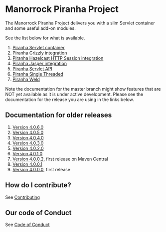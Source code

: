 
# Manorrock Piranha Project

The Manorrock Piranha Project delivers you with a slim Servlet container and
some useful add-on modules.

See the list below for what is available.

1. [Piranha Servlet container](piranha/README.md)
2. [Piranha Grizzly integration](piranha-grizzly/README.md)
3. [Piranha Hazelcast HTTP Session integration](piranha-hazelcast-httpsession/README.md)
4. [Piranha Jasper integration](piranha-jasper/README.md)
5. [Piranha Servlet API](piranha-servlet/README.md)
6. [Piranha Single Threaded](piranha-singlethread/README.md)
7. [Piranha Weld](piranha-weld/README.md)

Note the documentation for the master branch might show features that are NOT 
yet available as it is under active development. Please see the documentation
for the release you are using in the links below.

## Documentation for older releases

1. [Version 4.0.6.0](https://github.com/manorrock/piranha/tree/v4.0.6.0)
2. [Version 4.0.5.0](https://github.com/manorrock/piranha/tree/v4.0.5.0)
3. [Version 4.0.4.0](https://github.com/manorrock/piranha/tree/v4.0.4.0)
4. [Version 4.0.3.0](https://github.com/manorrock/piranha/tree/v4.0.3.0)
5. [Version 4.0.2.0](https://github.com/manorrock/piranha/tree/v4.0.2.0)
6. [Version 4.0.1.0](https://github.com/manorrock/piranha/tree/v4.0.1.0)
7. [Version 4.0.0.2](https://github.com/manorrock/piranha/tree/v4.0.0.2), first release on Maven Central
8. [Version 4.0.0.1](https://github.com/manorrock/piranha/tree/v4.0.0.1)
9. [Version 4.0.0.0](https://github.com/manorrock/piranha/tree/v4.0.0.0), first release

## How do I contribute?

See [Contributing](CONTRIBUTING.md)

## Our code of Conduct

See [Code of Conduct](CODE_OF_CONDUCT.md)
